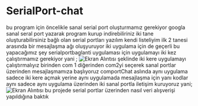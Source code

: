 # SerialPort-chat
bu program için öncelikle sanal serial port oluşturmamız gerekiyor googla sanal seral port yazarak program kurup indirebiliriniz iki tane oluşturabilirsiniz bağlı olan serial portları  yazılım kendi listeliyim ilk 2 tanesi arasında bir mesajlaşma ağı oluşyuruyor  iki uygulama için de geçerli bu yapacağımız  şey serialportbaglanti uygulaması için  uygulamayı iki kez çalıştırmamız gerekiyor yani ;
![Ekran Alıntısı](https://user-images.githubusercontent.com/65228887/82211320-59520100-9919-11ea-8bbc-101258bcc54f.JPG)
şeklinde iki kere uygulamayı çalıştırmalıyız birinden com 1  diğerinden com2yi  seçerek sanal portlar üzerinden  mesajlaşmamıza başlıyoruz 
comportChat aslında  aynı uygulama sadece  iki kere açmak yerine aynı uygulamada mesajlaşma için  yanı kodlar aynı sadece aynı uygulama üzerinden iki sanal portla iletişim kuruyoruz yani;
![Ekran Alıntısı](https://user-images.githubusercontent.com/65228887/82211607-cb2a4a80-9919-11ea-8117-243cb0380535.JPG)
 bu projede  serial portlar üzerinden nasıl veri alışverişi yapıldığına baktık 
